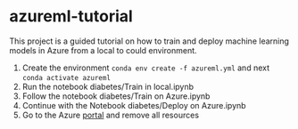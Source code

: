 # azureml-tutorial

This project is a guided tutorial on how to train and deploy machine learning models in Azure from a local to could environment.
1. Create the environment `conda env create -f azureml.yml` and next `conda activate azureml`
2. Run the notebook diabetes/Train in local.ipynb
3. Follow the notebook diabetes/Train on Azure.ipynb
4. Continue with the Notebook diabetes/Deploy on Azure.ipynb
5. Go to the Azure [portal](https://portal.azure.com/) and remove all resources 

